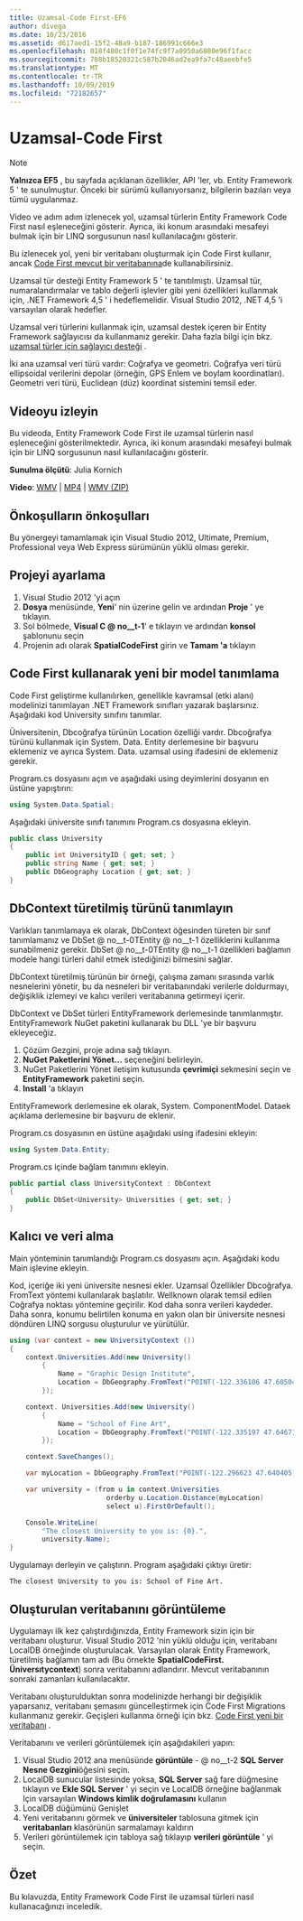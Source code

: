 ```yaml
---
title: Uzamsal-Code First-EF6
author: divega
ms.date: 10/23/2016
ms.assetid: d617aed1-15f2-48a9-b187-186991c666e3
ms.openlocfilehash: 018f480c1f0f1e74fc9f7a8950a6880e96f1facc
ms.sourcegitcommit: 708b18520321c587b2046ad2ea9fa7c48aeebfe5
ms.translationtype: MT
ms.contentlocale: tr-TR
ms.lasthandoff: 10/09/2019
ms.locfileid: "72182657"
---
```

# <a name="spatial---code-first"></a>Uzamsal-Code First
> [!NOTE]
> **Yalnızca EF5** , bu sayfada açıklanan özellikler, API 'ler, vb. Entity Framework 5 ' te sunulmuştur. Önceki bir sürümü kullanıyorsanız, bilgilerin bazıları veya tümü uygulanmaz.

Video ve adım adım izlenecek yol, uzamsal türlerin Entity Framework Code First nasıl eşleneceğini gösterir. Ayrıca, iki konum arasındaki mesafeyi bulmak için bir LINQ sorgusunun nasıl kullanılacağını gösterir.

Bu izlenecek yol, yeni bir veritabanı oluşturmak için Code First kullanır, ancak [Code First mevcut bir veritabanına](~/ef6/modeling/code-first/workflows/existing-database.md)de kullanabilirsiniz.

Uzamsal tür desteği Entity Framework 5 ' te tanıtılmıştı. Uzamsal tür, numaralandırmalar ve tablo değerli işlevler gibi yeni özellikleri kullanmak için, .NET Framework 4,5 ' i hedeflemelidir. Visual Studio 2012, .NET 4,5 'i varsayılan olarak hedefler.

Uzamsal veri türlerini kullanmak için, uzamsal destek içeren bir Entity Framework sağlayıcısı da kullanmanız gerekir. Daha fazla bilgi için bkz. [uzamsal türler için sağlayıcı desteği](~/ef6/fundamentals/providers/spatial-support.md) .

İki ana uzamsal veri türü vardır: Coğrafya ve geometri. Coğrafya veri türü ellipsoidal verilerini depolar (örneğin, GPS Enlem ve boylam koordinatları). Geometri veri türü, Euclidean (düz) koordinat sistemini temsil eder.

## <a name="watch-the-video"></a>Videoyu izleyin
Bu videoda, Entity Framework Code First ile uzamsal türlerin nasıl eşleneceğini gösterilmektedir. Ayrıca, iki konum arasındaki mesafeyi bulmak için bir LINQ sorgusunun nasıl kullanılacağını gösterir.

**Sunulma ölçütü**: Julia Kornich

**Video**: [WMV](https://download.microsoft.com/download/9/1/3/913EA17E-6F97-41D8-A4FE-805A0D83D26A/HDI-ITPro-MSDN-winvideo-spatialwithcodefirst.wmv) | [MP4](https://download.microsoft.com/download/9/1/3/913EA17E-6F97-41D8-A4FE-805A0D83D26A/HDI-ITPro-MSDN-mp4video-spatialwithcodefirst.m4v) | [WMV (ZIP)](https://download.microsoft.com/download/9/1/3/913EA17E-6F97-41D8-A4FE-805A0D83D26A/HDI-ITPro-MSDN-winvideo-spatialwithcodefirst.zip)

## <a name="pre-requisites"></a>Önkoşulların önkoşulları

Bu yönergeyi tamamlamak için Visual Studio 2012, Ultimate, Premium, Professional veya Web Express sürümünün yüklü olması gerekir.

## <a name="set-up-the-project"></a>Projeyi ayarlama

1.  Visual Studio 2012 'yi açın
2.  **Dosya** menüsünde, **Yeni**' nin üzerine gelin ve ardından **Proje** ' ye tıklayın.
3.  Sol bölmede, **Visual C @ no__t-1**' e tıklayın ve ardından **konsol** şablonunu seçin
4.  Projenin adı olarak **SpatialCodeFirst** girin ve **Tamam 'a** tıklayın

## <a name="define-a-new-model-using-code-first"></a>Code First kullanarak yeni bir model tanımlama

Code First geliştirme kullanılırken, genellikle kavramsal (etki alanı) modelinizi tanımlayan .NET Framework sınıfları yazarak başlarsınız. Aşağıdaki kod University sınıfını tanımlar.

Üniversitenin, Dbcoğrafya türünün Location özelliği vardır. Dbcoğrafya türünü kullanmak için System. Data. Entity derlemesine bir başvuru eklemeniz ve ayrıca System. Data. uzamsal using ifadesini de eklemeniz gerekir.

Program.cs dosyasını açın ve aşağıdaki using deyimlerini dosyanın en üstüne yapıştırın:

``` csharp
using System.Data.Spatial;
```

Aşağıdaki üniversite sınıfı tanımını Program.cs dosyasına ekleyin.

``` csharp
public class University  
{
    public int UniversityID { get; set; }
    public string Name { get; set; }
    public DbGeography Location { get; set; }
}
```

## <a name="define-the-dbcontext-derived-type"></a>DbContext türetilmiş türünü tanımlayın

Varlıkları tanımlamaya ek olarak, DbContext öğesinden türeten bir sınıf tanımlamanız ve DbSet @ no__t-0TEntity @ no__t-1 özelliklerini kullanıma sunabilmeniz gerekir. DbSet @ no__t-0TEntity @ no__t-1 özellikleri bağlamın modele hangi türleri dahil etmek istediğinizi bilmesini sağlar.

DbContext türetilmiş türünün bir örneği, çalışma zamanı sırasında varlık nesnelerini yönetir, bu da nesneleri bir veritabanındaki verilerle doldurmayı, değişiklik izlemeyi ve kalıcı verileri veritabanına getirmeyi içerir.

DbContext ve DbSet türleri EntityFramework derlemesinde tanımlanmıştır. EntityFramework NuGet paketini kullanarak bu DLL 'ye bir başvuru ekleyeceğiz.

1.  Çözüm Gezgini, proje adına sağ tıklayın.
2.  **NuGet Paketlerini Yönet...** seçeneğini belirleyin.
3.  NuGet Paketlerini Yönet iletişim kutusunda **çevrimiçi** sekmesini seçin ve **EntityFramework** paketini seçin.
4.  **Install** 'a tıklayın

EntityFramework derlemesine ek olarak, System. ComponentModel. Dataek açıklama derlemesine bir başvuru de eklenir.

Program.cs dosyasının en üstüne aşağıdaki using ifadesini ekleyin:

``` csharp
using System.Data.Entity;
```

Program.cs içinde bağlam tanımını ekleyin. 

``` csharp
public partial class UniversityContext : DbContext
{
    public DbSet<University> Universities { get; set; }
}
```

## <a name="persist-and-retrieve-data"></a>Kalıcı ve veri alma

Main yönteminin tanımlandığı Program.cs dosyasını açın. Aşağıdaki kodu Main işlevine ekleyin.

Kod, içeriğe iki yeni üniversite nesnesi ekler. Uzamsal Özellikler Dbcoğrafya. FromText yöntemi kullanılarak başlatılır. Wellknown olarak temsil edilen Coğrafya noktası yöntemine geçirilir. Kod daha sonra verileri kaydeder. Daha sonra, konumu belirtilen konuma en yakın olan bir üniversite nesnesi döndüren LINQ sorgusu oluşturulur ve yürütülür.

``` csharp
using (var context = new UniversityContext ())
{
    context.Universities.Add(new University()
        {
            Name = "Graphic Design Institute",
            Location = DbGeography.FromText("POINT(-122.336106 47.605049)"),
        });

    context. Universities.Add(new University()
        {
            Name = "School of Fine Art",
            Location = DbGeography.FromText("POINT(-122.335197 47.646711)"),
        });

    context.SaveChanges();

    var myLocation = DbGeography.FromText("POINT(-122.296623 47.640405)");

    var university = (from u in context.Universities
                        orderby u.Location.Distance(myLocation)
                        select u).FirstOrDefault();

    Console.WriteLine(
        "The closest University to you is: {0}.",
        university.Name);
}
```

Uygulamayı derleyin ve çalıştırın. Program aşağıdaki çıktıyı üretir:

```console
The closest University to you is: School of Fine Art.
```

## <a name="view-the-generated-database"></a>Oluşturulan veritabanını görüntüleme

Uygulamayı ilk kez çalıştırdığınızda, Entity Framework sizin için bir veritabanı oluşturur. Visual Studio 2012 'nin yüklü olduğu için, veritabanı LocalDB örneğinde oluşturulacak. Varsayılan olarak Entity Framework, türetilmiş bağlamın tam adı (Bu örnekte **SpatialCodeFirst. Üniversıtycontext**) sonra veritabanını adlandırır. Mevcut veritabanının sonraki zamanları kullanılacaktır.  

Veritabanı oluşturulduktan sonra modelinizde herhangi bir değişiklik yaparsanız, veritabanı şemasını güncelleştirmek için Code First Migrations kullanmanız gerekir. Geçişleri kullanma örneği için bkz. [Code First yeni bir veritabanı](~/ef6/modeling/code-first/workflows/new-database.md) .

Veritabanını ve verileri görüntülemek için aşağıdakileri yapın:

1.  Visual Studio 2012 ana menüsünde **görüntüle** - @ no__t-2 **SQL Server Nesne Gezgini**öğesini seçin.
2.  LocalDB sunucular listesinde yoksa, **SQL Server** sağ fare düğmesine tıklayın ve **Ekle SQL Server** ' yi seçin ve LocalDB örneğine bağlanmak Için varsayılan **Windows kimlik doğrulamasını** kullanın
3.  LocalDB düğümünü Genişlet
4.  Yeni veritabanını görmek ve **üniversiteler** tablosuna gitmek için **veritabanları** klasörünün sarmalamayı kaldırın
5.  Verileri görüntülemek için tabloya sağ tıklayıp **verileri görüntüle** ' yi seçin.

## <a name="summary"></a>Özet

Bu kılavuzda, Entity Framework Code First ile uzamsal türleri nasıl kullanacağınızı inceledik. 
